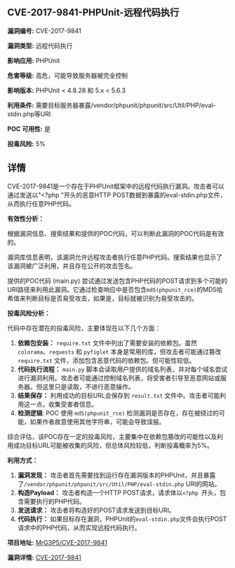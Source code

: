 ## CVE-2017-9841-PHPUnit-远程代码执行

**漏洞编号:** CVE-2017-9841

**漏洞类型:** 远程代码执行

**影响应用:** PHPUnit

**危害等级:** 高危，可能导致服务器被完全控制

**影响版本:** PHPUnit < 4.8.28 和 5.x < 5.6.3

**利用条件:** 需要目标服务器暴露/vendor/phpunit/phpunit/src/Util/PHP/eval-stdin.php等URI

**POC 可用性:** 是

**投毒风险:** 5%

## 详情

CVE-2017-9841是一个存在于PHPUnit框架中的远程代码执行漏洞。攻击者可以通过发送以"<?php "开头的恶意HTTP POST数据到暴露的eval-stdin.php文件，从而执行任意PHP代码。

**有效性分析：**

根据漏洞信息、搜索结果和提供的POC代码，可以判断此漏洞的POC代码是有效的。

漏洞库信息表明，该漏洞允许远程攻击者执行任意PHP代码。搜索结果也显示了该漏洞被广泛利用，并且存在公开的攻击签名。

提供的POC代码 (main.py) 尝试通过发送包含PHP代码的POST请求到多个可能的URI路径来利用此漏洞。它通过检查响应中是否包含`md5(phpunit_rce)`的MD5哈希值来判断目标是否易受攻击，如果是，目标就被识别为易受攻击的。

**投毒风险分析：**

代码中存在潜在的投毒风险，主要体现在以下几个方面：

1.  **依赖包安装：** `require.txt` 文件中列出了需要安装的依赖包。虽然 `colorama`、`requests` 和 `pyfiglet` 本身是常用的库，但攻击者可能通过篡改 `require.txt` 文件，添加包含恶意代码的依赖包。但可能性较低。
2.  **代码执行流程：** `main.py` 脚本会读取用户提供的域名列表，并对每个域名尝试进行漏洞利用。攻击者可能通过控制域名列表，将受害者引导至恶意网站或服务器。但这里只是读取，不进行恶意操作。
3.  **结果保存：** 利用成功的目标URL会保存到 `result.txt` 文件中。攻击者可能利用这一点，收集受害者信息。
4. **检测逻辑**: POC 使用 `md5(phpunit_rce)` 检测漏洞是否存在，存在被绕过的可能，如果作者故意使用其他字符串，可能会导致误报。

综合评估，该POC存在一定的投毒风险，主要集中在依赖包篡改的可能性以及利用成功目标URL可能被收集的风险，但总体风险较低，判断投毒概率为5%。

**利用方式：**

1.  **漏洞发现：** 攻击者首先需要找到运行存在漏洞版本的PHPUnit，并且暴露了`/vendor/phpunit/phpunit/src/Util/PHP/eval-stdin.php` URI的网站。
2.  **构造Payload：** 攻击者构造一个HTTP POST请求，请求体以`<?php `开头，包含需要执行的PHP代码。
3.  **发送请求：** 攻击者将构造好的POST请求发送到目标URI。
4.  **代码执行：** 如果目标存在漏洞，PHPUnit的`eval-stdin.php`文件会执行POST请求中的PHP代码，从而实现远程代码执行。

**项目地址:** [MrG3P5/CVE-2017-9841](https://github.com/MrG3P5/CVE-2017-9841)

**漏洞详情:** [CVE-2017-9841](https://nvd.nist.gov/vuln/detail/CVE-2017-9841)